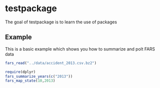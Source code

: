 # testpackage

The goal of testpackage is to learn the use of packages

## Example

This is a basic example which shows you how to summarize and polt FARS data

``` r
fars_read("../data/accident_2013.csv.bz2")

require(dplyr)
fars_summarize_years(c("2013"))
fars_map_state(10,2013)

```
